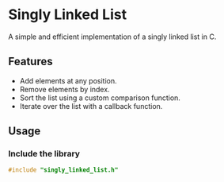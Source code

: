 # Singly Linked List

A simple and efficient implementation of a singly linked list in C.

## Features
- Add elements at any position.
- Remove elements by index.
- Sort the list using a custom comparison function.
- Iterate over the list with a callback function.

## Usage

### Include the library
```c
#include "singly_linked_list.h"
